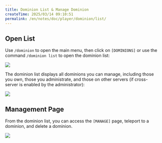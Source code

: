 ```yaml
---
title: Dominion List & Manage Dominion
createTime: 2025/03/14 09:10:51
permalink: /en/notes/doc/player/dominion/list/
---
```


## Open List

Use `/dominion` to open the main menu, then click on `[DOMINIONS]` or use the command `/dominion list` to open the
dominion list:

![](/player/dominion/list/1.png)

The dominion list displays all dominions you can manage, including those you own, those you administrate, and those on
other servers (if cross-server is enabled by the administrator):

![](/player/dominion/list/2.png)

## Management Page

From the dominion list, you can access the `[MANAGE]` page, teleport to a dominion, and delete a dominion.

![](/player/dominion/list/3.png)